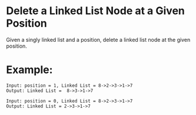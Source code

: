 # Delete a Linked List Node at a Given Position

Given a singly linked list and a position, delete a linked list node at the given position.

# Example:

```
Input: position = 1, Linked List = 8->2->3->1->7
Output: Linked List =  8->3->1->7

Input: position = 0, Linked List = 8->2->3->1->7
Output: Linked List = 2->3->1->7
```
